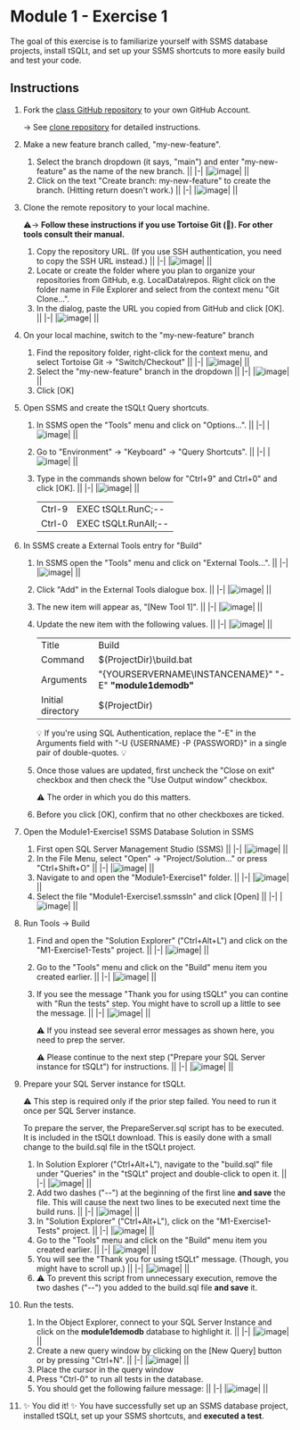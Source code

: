 # Module 1 - Exercise 1
The goal of this exercise is to familiarize yourself with SSMS database projects, install tSQLt, and set up your SSMS shortcuts to more easily build and test your code.

## Instructions

1. Fork the [class GitHub repository](https://github.com/sqlity-net/dataplatform-devops-demos) to your own GitHub Account.

   → See [clone repository](../../../) for detailed instructions.
   
1. Make a new feature branch called, "my-new-feature".
   1. Select the branch dropdown (it says, "main") and enter "my-new-feature" as the name of the new branch.
      ||
      |-|
      |![image](https://user-images.githubusercontent.com/298017/113496568-e1f17580-94c8-11eb-9a56-87963d9920fb.png)|
      ||
   1. Click on the text "Create branch: my-new-feature" to create the branch. (Hitting return doesn't work.)
      ||
      |-|
      |![image](https://user-images.githubusercontent.com/298017/113496576-f3d31880-94c8-11eb-95bb-dab2ac2767aa.png)|
      ||
      
1. Clone the remote repository to your local machine.

   :warning:→ **Follow these instructions if you use Tortoise Git (:turtle:). For other tools consult their manual.**
   1. Copy the repository URL. (If you use SSH authentication, you need to copy the SSH URL instead.)
      ||
      |-|
      |![image](https://user-images.githubusercontent.com/298017/113521157-9e991480-9565-11eb-9f68-732a628183cb.png)|
      ||
   1. Locate or create the folder where you plan to organize your repositories from GitHub, e.g. LocalData\repos. Right click on the folder name in File Explorer and select from the context menu "Git Clone...".
   1. In the dialog, paste the URL you copied from GitHub and click [OK].
      ||
      |-|
      |![image](https://user-images.githubusercontent.com/298017/113521237-2a12a580-9566-11eb-9e8f-be9226ff373c.png)|
      ||
      
1. On your local machine, switch to the "my-new-feature" branch
   1. Find the repository folder, right-click for the context menu, and select Tortoise Git → "Switch/Checkout" 
      ||
      |-|
      |![image](https://user-images.githubusercontent.com/298017/113519762-5e816400-955c-11eb-845f-ff02f036b2b9.png)|
      ||
   1. Select the "my-new-feature" branch in the dropdown
      ||
      |-|
      |![image](https://user-images.githubusercontent.com/298017/113521214-03ed0580-9566-11eb-84f9-61454bb446b6.png)|
      ||
   1. Click [OK]
1. Open SSMS and create the tSQLt Query shortcuts.
   1. In SSMS open the "Tools" menu and click on "Options...".
      ||
      |-|
      |![image](https://user-images.githubusercontent.com/298017/113520095-cb95f900-955e-11eb-8277-5bb79130a203.png)|
      ||
   1. Go to "Environment" → "Keyboard" → "Query Shortcuts".
      ||
      |-|
      |![image](https://user-images.githubusercontent.com/298017/113520136-1152c180-955f-11eb-93e3-5b9aadcee0b5.png)|
      ||
   1. Type in the commands shown below for "Ctrl+9" and Ctrl+0" and click [OK].
      ||
      |-|
      |![image](https://user-images.githubusercontent.com/298017/113520144-1b74c000-955f-11eb-9724-6a951ae8973d.png)|
      ||
      
      |||
      |-|-|
      |Ctrl-9 | EXEC tSQLt.RunC;--|
      |Ctrl-0 | EXEC tSQLt.RunAll;--|
1. In SSMS create a External Tools entry for "Build"
   1. In SSMS open the "Tools" menu and click on "External Tools...".
      ||
      |-|
      |![image](https://user-images.githubusercontent.com/298017/113520524-a5be2380-9561-11eb-8a7d-ddec52ba8cb6.png)|
      ||
   1. Click "Add" in the External Tools dialogue box.
      ||
      |-|
      |![image](https://user-images.githubusercontent.com/298017/113520527-abb40480-9561-11eb-9a52-c667c4e12b61.png)|
      ||
   1. The new item will appear as, "[New Tool 1]".
      ||
      |-|
      |![image](https://user-images.githubusercontent.com/298017/113520532-b79fc680-9561-11eb-858f-efb8091b684f.png)|
      ||
   1. Update the new item with the following values.
      ||
      |-|
      |![image](https://user-images.githubusercontent.com/298017/113520540-c4241f00-9561-11eb-9ee2-ea18067758d0.png)|
      ||

      |||
      |-|-|
      |Title|Build|
      |Command|$(ProjectDir)\build.bat|
      |Arguments|"{YOURSERVERNAME\INSTANCENAME}" "-E" **"module1demodb"**|
      |Initial directory|$(ProjectDir)|
      
      :bulb: If you're using SQL Authentication, replace the "-E" in the Arguments field with "-U {USERNAME} -P {PASSWORD}" in a single pair of double-quotes. :bulb:
      
   1. Once those values are updated, first uncheck the "Close on exit" checkbox and then check the "Use Output window" checkbox. 
      
      :warning: The order in which you do this matters.
      
   1. Before you click [OK], confirm that no other checkboxes are ticked.

1. Open the Module1-Exercise1 SSMS Database Solution in SSMS
   1. First open SQL Server Management Studio (SSMS)
      ||
      |-|
      |![image](https://user-images.githubusercontent.com/298017/113521046-000cb380-9565-11eb-8c02-ab7c6110c1ca.png)|
      ||
   1. In the File Menu, select "Open" → "Project/Solution..." or press "Ctrl+Shift+O"
      ||
      |-|
      |![image](https://user-images.githubusercontent.com/298017/113521053-0864ee80-9565-11eb-8c72-028ec4830575.png)|
      ||
   1. Navigate to and open the "Module1-Exercise1" folder.
      ||
      |-|
      |![image](https://user-images.githubusercontent.com/298017/113521084-3f3b0480-9565-11eb-883a-e680b2fa0ed7.png)|
      ||
   1. Select the file "Module1-Exercise1.ssmssln" and click [Open]
      ||
      |-|
      |![image](https://user-images.githubusercontent.com/298017/113521090-5a0d7900-9565-11eb-8cf1-2ab7a47ec29a.png)|
      ||
1. Run Tools → Build
   1. Find and open the "Solution Explorer" ("Ctrl+Alt+L") and click on the "M1-Exercise1-Tests" project.
      ||
      |-|
      |![image](https://user-images.githubusercontent.com/298017/113521405-45ca7b80-9567-11eb-9f02-d1d72f8ba0dc.png)|
      ||
   1. Go to the "Tools" menu and click on the "Build" menu item you created earlier.
      ||
      |-|
      |![image](https://user-images.githubusercontent.com/298017/113527639-2b56c900-958c-11eb-8586-94cf8a334d04.png)|
      ||
   1. If you see the message "Thank you for using tSQLt" you can contine with "Run the tests" step. You might have to scroll up a little to see the message.
      ||
      |-|
      |![image](https://user-images.githubusercontent.com/298017/113521466-9c37ba00-9567-11eb-8589-98584fde83f1.png)|
      ||
      
      :warning: If you instead see several error messages as shown here, you need to prep the server.
      
      :warning: Please continue to the next step ("Prepare your SQL Server instance for tSQLt") for instructions.
      ||
      |-|
      |![image](https://user-images.githubusercontent.com/298017/113527947-23e3ef80-958d-11eb-8952-16772de07850.png)|
      ||
1. Prepare your SQL Server instance for tSQLt.

   :warning: This step is required only if the prior step failed. You need to run it once per SQL Server instance.
   
   To prepare the server, the PrepareServer.sql script has to be executed. It is included in the tSQLt download. This is easily done with a small change to the build.sql file in the tSQLt project.
   1. In Solution Explorer ("Ctrl+Alt+L"), navigate to the "build.sql" file under "Queries" in the "tSQLt" project and double-click to open it.
      ||
      |-|
      |![image](https://user-images.githubusercontent.com/298017/113528687-4ecf4300-958f-11eb-834b-cc8dd72b4517.png)|
      ||
   1. Add two dashes ("--") at the beginning of the first line **and save** the file. This will cause the next two lines to be executed next time the build runs.
      ||
      |-|
      |![image](https://user-images.githubusercontent.com/298017/113529093-88ed1480-9590-11eb-9f0f-a807e15b7474.png)|
      ||
   1. In "Solution Explorer" ("Ctrl+Alt+L"), click on the "M1-Exercise1-Tests" project.
      ||
      |-|
      |![image](https://user-images.githubusercontent.com/298017/113521405-45ca7b80-9567-11eb-9f02-d1d72f8ba0dc.png)|
      ||
   1. Go to the "Tools" menu and click on the "Build" menu item you created earlier.
      ||
      |-|
      |![image](https://user-images.githubusercontent.com/298017/113527639-2b56c900-958c-11eb-8586-94cf8a334d04.png)|
      ||
   1. You will see the "Thank you for using tSQLt" message. (Though, you might have to scroll up.)
      ||
      |-|
      |![image](https://user-images.githubusercontent.com/298017/113521466-9c37ba00-9567-11eb-8589-98584fde83f1.png)|
      ||
   1. :warning: To prevent this script from unnecessary execution, remove the two dashes ("--") you added to the build.sql file **and save** it.
   
1. Run the tests.
   1. In the Object Explorer, connect to your SQL Server Instance and click on the **module1demodb** database to highlight it.
      ||
      |-|
      |![image](https://user-images.githubusercontent.com/298017/113521505-dc973800-9567-11eb-84ab-61e6a7fa93a2.png)|
      ||
   1. Create a new query window by clicking on the [New Query] button or by pressing "Ctrl+N".
      ||
      |-|
      |![image](https://user-images.githubusercontent.com/298017/113521524-f6d11600-9567-11eb-9760-4cacc1db7893.png)|
      ||
   1. Place the cursor in the query window
   1. Press "Ctrl-0" to run all tests in the database.
   1. You should get the following failure message:
      ||
      |-|
      |![image](https://user-images.githubusercontent.com/298017/113529786-6825be80-9592-11eb-9027-360e7f2c1157.png)|
      ||
1. :sparkles: You did it! :sparkles: You have successfully set up an SSMS database project, installed tSQLt, set up your SSMS shortcuts, and **executed a test**. 
